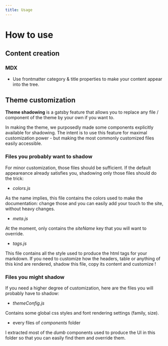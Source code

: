 ```yaml
---
title: Usage
---
```


# How to use

## Content creation

### MDX

- Use frontmatter category & title properties to make your content appear into the tree.

## Theme customization

**Theme shadowing** is a gatsby feature that allows you to replace any file / component of the theme by your own if you want to.

In making the theme, we purposedly made some components explicitly available for shadowing. The intent is to use this feature for maximal customization power - but making the most commonly customized files easily accessible.

### Files you probably want to shadow

For minor customization, those files should be sufficient. If the default appeareance already satisfies you, shadowing only those files should do the trick:

- _colors.js_

As the name implies, this file contains the colors used to make the documentation: change those and you can easily add your touch to the site, without heavy changes.

- _meta.js_

At the moment, only contains the _siteName_ key that you will want to override.

- _tags.js_

This file contains all the style used to produce the html tags for your markdown. If you need to customize how the headers, table or anything of this kind are rendered, shadow this file, copy its content and customize !

### Files you might shadow

If you need a higher degree of customization, here are the files you will probably have to shadow:

- _themeConfig.js_

Contains some global css styles and font rendering settings (family, size).

- every files of _components_ folder

I extracted most of the _dumb_ components used to produce the UI in this folder so that you can easily find them and override them.
